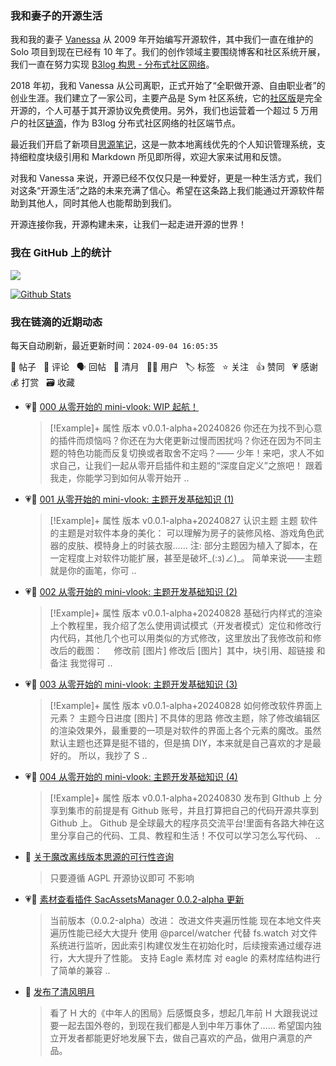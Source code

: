 ### 我和妻子的开源生活

我和我的妻子 [Vanessa](https://github.com/Vanessa219) 从 2009 年开始编写开源软件，其中我们一直在维护的 Solo 项目到现在已经有 10 年了。我们的创作领域主要围绕博客和社区系统开展，我们一直在努力实现 [B3log 构思 - 分布式社区网络](https://ld246.com/article/1546941897596)。

2018 年初，我和 Vanessa 从公司离职，正式开始了“全职做开源、自由职业者”的创业生涯。我们建立了一家公司，主要产品是 Sym 社区系统，它的[社区版](https://github.com/88250/symphony)是完全开源的，个人可基于其开源协议免费使用。另外，我们也运营着一个超过 5 万用户的社区[链滴](https://ld246.com)，作为 B3log 分布式社区网络的社区端节点。

最近我们开启了新项目[思源笔记](https://github.com/siyuan-note/siyuan)，这是一款本地离线优先的个人知识管理系统，支持细粒度块级引用和 Markdown 所见即所得，欢迎大家来试用和反馈。

对我和 Vanessa 来说，开源已经不仅仅只是一种爱好，更是一种生活方式，我们对这条“开源生活”之路的未来充满了信心。希望在这条路上我们能通过开源软件帮助到其他人，同时其他人也能帮助到我们。

开源连接你我，开源构建未来，让我们一起走进开源的世界！

### 我在 GitHub 上的统计

<a title="Hits" target="_blank" href="https://github.com/88250/88250"><img src="https://hits.b3log.org/88250/88250.svg"></a>

[![Github Stats](https://github-readme-stats.vercel.app/api?username=88250&theme=tokyonight&show_icons=true)](https://github.com/88250)

<!--events start -->

### 我在链滴的近期动态

每天自动刷新，最近更新时间：`2024-09-04 16:05:35`

📝 帖子 &nbsp; 💬 评论 &nbsp; 🗣 回帖 &nbsp; 🌙 清月 &nbsp; 👨‍💻 用户 &nbsp; 🏷️ 标签 &nbsp; ⭐️ 关注 &nbsp; 👍 赞同 &nbsp; 💗 感谢 &nbsp; 💰 打赏 &nbsp; 🗃 收藏

* 💗📝 [000 从零开始的 mini-vlook:  WIP 起航！](https://ld246.com/article/1724682381515)

  > [!Example]+ 属性 版本 v0.0.1-alpha+20240826 你还在为找不到心意的插件而烦恼吗？你还在为大佬更新过慢而困扰吗？你还在因为不同主题的特色功能而反复切换或者取舍不定吗？—— 少年！来吧，求人不如求自己，让我们一起从零开启插件和主题的“深度自定义”之旅吧！ 跟着我走，你能学习到如何从零开始开 ..
* 💗📝 [001 从零开始的 mini-vlook:  主题开发基础知识 (1)](https://ld246.com/article/1724766408536)

  > [!Example]+ 属性 版本 v0.0.1-alpha+20240827 认识主题 主题 软件的主题是对软件本身的美化： 可以理解为房子的装修风格、游戏角色武器的皮肤、模特身上的时装衣服…… 注: 部分主题因为植入了脚本，在一定程度上对软件功能扩展，甚至是破坏_(:з)∠)_。 简单来说——主题就是你的画笔，你可 ..
* 💗📝 [002 从零开始的 mini-vlook: 主题开发基础知识 (2)](https://ld246.com/article/1724853944625)

  > [!Example]+ 属性 版本 v0.0.1-alpha+20240828 基础行内样式的渲染 上个教程里，我介绍了怎么使用调试模式（开发者模式）定位和修改行内代码，其他几个也可以用类似的方式修改，这里放出了我修改前和修改后的截图：　 修改前 [图片] 修改后 [图片] ‍ 其中，块引用、超链接 和 备注 我觉得可 ..
* 💗📝 [003 从零开始的 mini-vlook: 主题开发基础知识 (3)](https://ld246.com/article/1724939158281)

  > [!Example]+ 属性 版本 v0.0.1-alpha+20240828 如何修改软件界面上元素？ 主题今日进度 [图片] 不具体的思路 修改主题，除了修改编辑区的渲染效果外，最重要的一项是对软件的界面上各个元素的魔改。虽然默认主题也还算是挺不错的，但是搞 DIY，本来就是自己喜欢的才是最好的。 所以，我抄了 S ..
* 💗📝 [004 从零开始的 mini-vlook: 主题开发基础知识 (4)](https://ld246.com/article/1725030556570)

  > [!Example]+ 属性 版本 v0.0.1-alpha+20240830 发布到 GIthub 上 分享到集市的前提是有 Github 账号，并且打算把自己的代码开源共享到 Github 上。 Github 是全球最大的程序员交流平台!里面有各路大神在这里分享自己的代码、工具、教程和生活！不仅可以学习怎么写代码、 ..
* 💬 [关于魔改离线版本思源的可行性咨询](https://ld246.com/article/1725369843595/comment/1725373139263#comments)

  > 只要遵循 AGPL 开源协议即可 不影响
* 💗📝 [素材查看插件 SacAssetsManager 0.0.2-alpha 更新](https://ld246.com/article/1725314791269)

  > 当前版本（0.0.2-alpha）改进： 改进文件夹遍历性能 现在本地文件夹遍历性能已经大大提升 使用 @parcel/watcher 代替 fs.watch 对文件系统进行监听，因此索引构建仅发生在初始化时，后续搜索通过缓存进行，大大提升了性能。 支持 Eagle 素材库 对 eagle 的素材库结构进行了简单的兼容 ..
* 🌙 [发布了清风明月](https://ld246.com/member/88250/breezemoons/1725293337990)

  > 看了 H 大的《中年人的困局》后感慨良多，想起几年前 H 大跟我说过要一起去国外卷的，到现在我们都是人到中年万事休了…… 希望国内独立开发者都能更好地发展下去，做自己喜欢的产品，做用户满意的产品。


<!--events end -->
